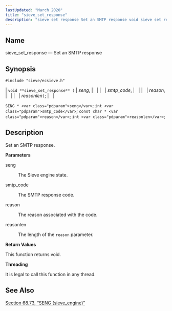 ```yaml
---
lastUpdated: "March 2020"
title: "sieve_set_response"
description: "sieve set response Set an SMTP response void sieve set response seng smtp code reason reasonlen SENG seng int smtp code const char reason int reasonlen Set an SMTP response seng The Sieve engine state smtp code The SMTP response code reason The reason associated with the code reasonlen The..."
---
```


<a name="apis.sieve_set_response"></a> 
## Name

sieve_set_response — Set an SMTP response

## Synopsis

`#include "sieve/ecsieve.h"`

| `void **sieve_set_response** (` | <var class="pdparam">seng</var>, |   |
|   | <var class="pdparam">smtp_code</var>, |   |
|   | <var class="pdparam">reason</var>, |   |
|   | <var class="pdparam">reasonlen</var>`)`; |   |

`SENG * <var class="pdparam">seng</var>`;
`int <var class="pdparam">smtp_code</var>`;
`const char * <var class="pdparam">reason</var>`;
`int <var class="pdparam">reasonlen</var>`;<a name="idp60864720"></a> 
## Description

Set an SMTP response.

**<a name="idp60865920"></a> Parameters**

<dl class="variablelist">

<dt>seng</dt>

<dd>

The Sieve engine state.

</dd>

<dt>smtp_code</dt>

<dd>

The SMTP response code.

</dd>

<dt>reason</dt>

<dd>

The reason associated with the code.

</dd>

<dt>reasonlen</dt>

<dd>

The length of the `reason` parameter.

</dd>

</dl>

**<a name="idp60874624"></a> Return Values**

This function returns void.

**<a name="idp60875536"></a> Threading**

It is legal to call this function in any thread.

<a name="idp60876960"></a> 
## See Also

[Section 68.73, “SENG (sieve_engine)”](structs.seng "68.73. SENG (sieve_engine)")